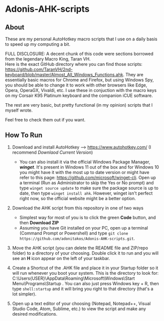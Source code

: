 # Adonis-AHK-scripts
## About
These are my personal AutoHotkey macro scripts that I use on a daily basis to speed up my computing a bit.

FULL DISCLOSURE: A decent chunk of this code were sections borrowed from the legendary Macro King, Taran VH.  
Here is the exact GitHub directory where you can find those scripts: https://github.com/TaranVH/2nd-keyboard/blob/master/Almost_All_Windows_Functions.ahk.
They are essentially basic macros for Chrome and Firefox, but using Windows Spy, you should be able to change it to work with other browsers like Edge, Opera, OperaGX, Vivaldi, etc. I use these in conjuction with the macro keys on my Corsair K95 Platinum keyboard and the companion iCUE software.

The rest are very basic, but pretty functional (in my opinion) scripts that I myself wrote.

Feel free to check them out if you want.

## How To Run
1. Download and install AutoHotkey --> https://www.autohotkey.com/ (I recommend *Downlaod Current Version*)
    - You can also install it via the official Windows Package Manager, ***winget***. It's present in Windows 11 out of the box and for Windows 10 you might have it with the most  up to date version or might have refer to this page: https://github.com/microsoft/winget-cli. 
    Open up a terminal (Run as Administrator to skip the Yes or No prompt) and type `winget source update` to make sure the package source is up to date, then type `winget install ahk`.
    However, winget isn't perfect right now, so the official website might be a better option.

2. Download the AHK script from this repository in one of two ways
   - Simplest way for most of you is to click the green **Code** button, and then **Download ZIP**
   - Assuming you have Git installed on your PC, open up a terminal (Command Prompt or Powershell) and type `git clone https://github.com/adonitakos/Adonis-AHK-scripts.git`.

3. Move the AHK script (you can delete the README file and ZIP/repo folder) to a directory of your choosing. Double click it to run and you will see an **H** icon appear on the      left of your taskbar. 

4. Create a Shortcut of the .AHK file and place it in your Startup folder so it will run whenever you boot your system. This is the directory to look for: C:\Users\{USER}\AppData\Roaming\Microsoft\Windows\Start Menu\Programs\Startup . You can also just press Windows key + R, then type `shell:startup` and it will bring you right to that directory (that's a lot simpler).

5. Open up a text editor of your choosing (Notepad, Notepad++, Visual Studio Code, Atom, Sublime, etc.) to view the script and make any desired modifications.
